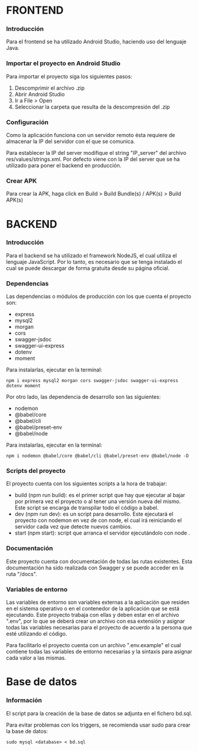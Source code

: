 # FRONTEND

### Introducción

Para el frontend se ha utilizado Android Studio, haciendo uso del lenguaje Java.

### Importar el proyecto en Android Studio

Para importar el proyecto siga los siguientes pasos:

1. Descomprimir el archivo .zip
2. Abrir Android Studio
3. Ir a File > Open
4. Seleccionar la carpeta que resulta de la descompresión del .zip

### Configuración

Como la aplicación funciona con un servidor remoto ésta requiere de almacenar la IP del servidor con el que se comunica.

Para establecer la IP del server modifique el string "IP_server" del archivo res/values/strings.xml. Por defecto viene con la IP del server que se ha utilizado para poner el backend en producción.

### Crear APK

Para crear la APK, haga click en Build > Build Bundle(s) / APK(s) > Build APK(s)

# BACKEND

### Introducción

Para el backend se ha utilizado el framework NodeJS, el cual utiliza el lenguaje JavaScript. Por lo tanto, es necesario que se tenga instalado el cual se puede descargar de forma gratuita desde su página oficial.

### Dependencias

Las dependencias o módulos de producción con los que cuenta el proyecto son:

- express
- mysql2
- morgan
- cors
- swagger-jsdoc
- swagger-ui-express
- dotenv
- moment

Para instalarlas, ejecutar en la terminal:

	npm i express mysql2 morgan cors swagger-jsdoc swagger-ui-express dotenv moment

Por otro lado, las dependencia de desarrollo son las siguientes:

- nodemon
- @babel/core
- @babel/cli
- @babel/preset-env
- @babel/node

Para instalarlas, ejecutar en la terminal:

	npm i nodemon @babel/core @babel/cli @babel/preset-env @babel/node -D

### Scripts del proyecto

El proyecto cuenta con los siguientes scripts a la hora de trabajar:

- build (npm run build): es el primer script que hay que ejecutar al bajar por primera vez el proyecto o al tener una versión nueva del mismo. Este script se encarga de transpilar todo el código a babel.
- dev (npm run dev): es un script para desarrollo. Este ejecutará el proyecto con nodemon en vez de con node, el cual irá reiniciando el servidor cada vez que detecte nuevos cambios.
- start (npm start): script que arranca el servidor ejecutándolo con node .

### Documentación

Este proyecto cuenta con documentación de todas las rutas existentes. Esta documentación ha sido realizada con Swagger y se puede acceder en la ruta "/docs".

### Variables de entorno

Las variables de entorno son variables externas a la aplicación que residen en el sistema operativo o en el contenedor de la aplicación que se está ejecutando. Este proyecto trabaja con ellas y deben estar en el archivo ".env", por lo que se deberá crear un archivo con esa extensión y asignar todas las variables necesarias para el proyecto de acuerdo a la persona que esté utilizando el código.

Para facilitarlo el proyecto cuenta con un archivo ".env.example" el cual contiene todas las variables de entorno necesarias y la sintaxis para asignar cada valor a las mismas.

# Base de datos

### Información

El script para la creación de la base de datos se adjunta en el fichero bd.sql.

Para evitar problemas con los triggers, se recomienda usar sudo para crear la base de datos:

	sudo mysql <database> < bd.sql